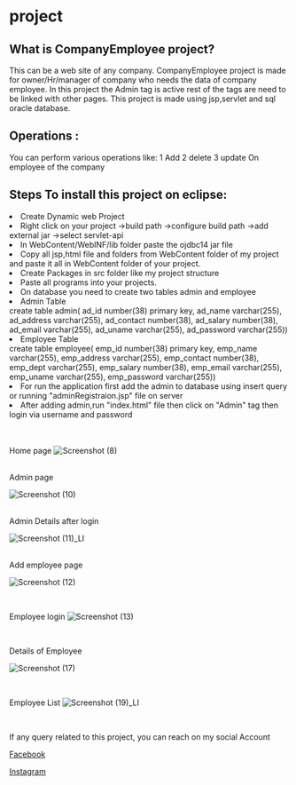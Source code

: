 # project
<h2>What is CompanyEmployee project?</h2>
This can be a web site of any company.
CompanyEmployee project is made for owner/Hr/manager of company who needs the data of company employee.
In this project the Admin tag is active rest of the tags are need to be linked with other pages.
This project is made using jsp,servlet and sql oracle database.

<h2>Operations :</h2>
You can perform various operations like:
1 Add
2 delete
3 update
On employee of the company

<h2>Steps To install this project on eclipse:</h2>
<li> Create Dynamic web Project</li>
<li> Right click on your project ->build path ->configure build path ->add external jar ->select servlet-api</li> 
<li> In WebContent/WebINF/lib folder paste the ojdbc14 jar file</li>
<li> Copy all jsp,html file and folders from WebContent folder of my project and paste it all in WebContent folder of your project.</li>
<li> Create Packages in src folder like my project structure</li>
<li> Paste all programs into your projects.</li> 
<li> On database you need to create two tables admin and employee</li>
<li> Admin Table</li> 
create table admin(
ad_id number(38) primary key,
ad_name varchar(255),
ad_address varchar(255),
ad_contact number(38),
ad_salary number(38),
ad_email varchar(255),
ad_uname varchar(255),
ad_password varchar(255))
<li>Employee Table</li>
create table employee(
emp_id number(38) primary key,
emp_name varchar(255),
emp_address varchar(255),
emp_contact number(38),
emp_dept varchar(255),
emp_salary number(38),
emp_email varchar(255),
emp_uname varchar(255),
emp_password varchar(255))
<li> For run the application first add the admin to database using insert query or running "adminRegistraion.jsp" file on server</li>
<li>After adding admin,run "index.html" file then click on "Admin" tag then login via username and password</li>
<br>
<br>

Home page
![Screenshot (8)](https://user-images.githubusercontent.com/69745859/115980800-1d093500-a5ad-11eb-81de-f2eb35547613.png)

<br>
Admin page

![Screenshot (10)](https://user-images.githubusercontent.com/69745859/115980839-5fcb0d00-a5ad-11eb-8952-32ca7bfc0bfc.png)

<br>
Admin Details after login

![Screenshot (11)_LI](https://user-images.githubusercontent.com/69745859/115980878-9ef95e00-a5ad-11eb-9dd4-264f6340d8d2.jpg)

<br>
Add employee page

![Screenshot (12)](https://user-images.githubusercontent.com/69745859/115981041-a2411980-a5ae-11eb-885e-180c541e3ef4.png)

<br>

Employee login
![Screenshot (13)](https://user-images.githubusercontent.com/69745859/115981091-f1874a00-a5ae-11eb-9955-8a90be783de0.png)

<br>

Details of Employee

![Screenshot (17)](https://user-images.githubusercontent.com/69745859/115981158-7eca9e80-a5af-11eb-9490-cee040c18f84.png)

<br>

Employee List
![Screenshot (19)_LI](https://user-images.githubusercontent.com/69745859/115981203-ce10cf00-a5af-11eb-93e1-3ae193992aaa.jpg)

<br>

If any query related to this project, you can reach on my social Account 

[Facebook](https://www.facebook.com/ajay.ingle.9231)

[Instagram](https://www.instagram.com/ajay_ingle27)
